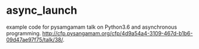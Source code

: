 # async_launch
example code for pysamgamam talk on  Python3.6 and asynchronous programming. http://cfp.pysangamam.org/cfp/4d9a54a4-3109-467d-b1b6-09d47ae97f75/talk/38/. 
